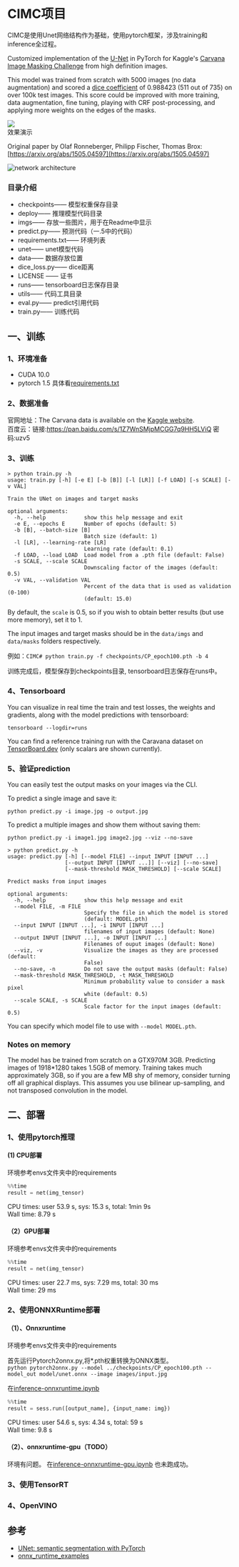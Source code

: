 # CIMC项目
CIMC是使用Unet网络结构作为基础，使用pytorch框架，涉及training和inference全过程。   

Customized implementation of the [U-Net](https://arxiv.org/abs/1505.04597) in PyTorch for Kaggle's [Carvana Image Masking Challenge](https://www.kaggle.com/c/carvana-image-masking-challenge) from high definition images.    

This model was trained from scratch with 5000 images (no data augmentation) and scored a [dice coefficient](https://en.wikipedia.org/wiki/S%C3%B8rensen%E2%80%93Dice_coefficient) of 0.988423 (511 out of 735) on over 100k test images. This score could be improved with more training, data augmentation, fine tuning, playing with CRF post-processing, and applying more weights on the edges of the masks.   

![](imgs/Figure_1.png)   
效果演示

Original paper by Olaf Ronneberger, Philipp Fischer, Thomas Brox: [https://arxiv.org/abs/1505.04597](https://arxiv.org/abs/1505.04597)

![network architecture](imgs/unet.png)


### 目录介绍
* checkpoints——        模型权重保存目录
* deploy——            推理模型代码目录
* imgs——             存放一些图片，用于在Readme中显示
* predict.py——         预测代码（一.5中的代码）
* requirements.txt——     环境列表
* unet——             unet模型代码
* data——             数据存放位置
* dice_loss.py——        dice距离
* LICENSE ——          证书
* runs——             tensorboard日志保存目录
* utils——             代码工具目录
* eval.py——           predict引用代码
* train.py——          训练代码


## 一、训练

### 1、环境准备
* CUDA 10.0
* pytorch 1.5
具体看[requirements.txt](requirements.txt)

### 2、数据准备
官网地址：The Carvana data is available on the [Kaggle website](https://www.kaggle.com/c/carvana-image-masking-challenge/data).   
百度云：链接:https://pan.baidu.com/s/1Z7WnSMjpMCGG7q9HH5LViQ  密码:uzv5  

### 3、训练
```shell script
> python train.py -h
usage: train.py [-h] [-e E] [-b [B]] [-l [LR]] [-f LOAD] [-s SCALE] [-v VAL]

Train the UNet on images and target masks

optional arguments:
  -h, --help            show this help message and exit
  -e E, --epochs E      Number of epochs (default: 5)
  -b [B], --batch-size [B]
                        Batch size (default: 1)
  -l [LR], --learning-rate [LR]
                        Learning rate (default: 0.1)
  -f LOAD, --load LOAD  Load model from a .pth file (default: False)
  -s SCALE, --scale SCALE
                        Downscaling factor of the images (default: 0.5)
  -v VAL, --validation VAL
                        Percent of the data that is used as validation (0-100)
                        (default: 15.0)

```
By default, the `scale` is 0.5, so if you wish to obtain better results (but use more memory), set it to 1.

The input images and target masks should be in the `data/imgs` and `data/masks` folders respectively. 

例如：`CIMC# python train.py -f checkpoints/CP_epoch100.pth -b 4`

训练完成后，模型保存到checkpoints目录, tensorboard日志保存在runs中。

### 4、Tensorboard
You can visualize in real time the train and test losses, the weights and gradients, along with the model predictions with tensorboard:

`tensorboard --logdir=runs`

You can find a reference training run with the Caravana dataset on [TensorBoard.dev](https://tensorboard.dev/experiment/1m1Ql50MSJixCbG1m9EcDQ/#scalars&_smoothingWeight=0.6) (only scalars are shown currently).

### 5、验证prediction
You can easily test the output masks on your images via the CLI.

To predict a single image and save it:

`python predict.py -i image.jpg -o output.jpg`

To predict a multiple images and show them without saving them:

`python predict.py -i image1.jpg image2.jpg --viz --no-save`

```shell script
> python predict.py -h
usage: predict.py [-h] [--model FILE] --input INPUT [INPUT ...]
                  [--output INPUT [INPUT ...]] [--viz] [--no-save]
                  [--mask-threshold MASK_THRESHOLD] [--scale SCALE]

Predict masks from input images

optional arguments:
  -h, --help            show this help message and exit
  --model FILE, -m FILE
                        Specify the file in which the model is stored
                        (default: MODEL.pth)
  --input INPUT [INPUT ...], -i INPUT [INPUT ...]
                        filenames of input images (default: None)
  --output INPUT [INPUT ...], -o INPUT [INPUT ...]
                        Filenames of ouput images (default: None)
  --viz, -v             Visualize the images as they are processed (default:
                        False)
  --no-save, -n         Do not save the output masks (default: False)
  --mask-threshold MASK_THRESHOLD, -t MASK_THRESHOLD
                        Minimum probability value to consider a mask pixel
                        white (default: 0.5)
  --scale SCALE, -s SCALE
                        Scale factor for the input images (default: 0.5)
```
You can specify which model file to use with `--model MODEL.pth`.


### Notes on memory
The model has be trained from scratch on a GTX970M 3GB.
Predicting images of 1918*1280 takes 1.5GB of memory.
Training takes much approximately 3GB, so if you are a few MB shy of memory, consider turning off all graphical displays.
This assumes you use bilinear up-sampling, and not transposed convolution in the model.



## 二、部署

### 1、使用pytorch推理
#### (1) CPU部署
环境参考envs文件夹中的requirements  
```python
%%time
result = net(img_tensor)
```
CPU times: user 53.9 s, sys: 15.3 s, total: 1min 9s   
Wall time: 8.79 s
#### （2）GPU部署
环境参考envs文件夹中的requirements  
```python
%%time
result = net(img_tensor)
```
CPU times: user 22.7 ms, sys: 7.29 ms, total: 30 ms    
Wall time: 29 ms

### 2、使用ONNXRuntime部署
#### （1）、Onnxruntime
环境参考envs文件夹中的requirements   
  

首先运行Pytorch2onnx.py,将*.pth权重转换为ONNX类型。  
`python pytorch2onnx.py --model ../checkpoints/CP_epoch100.pth --model_out model/unet.onnx --image images/input.jpg`

在[inference-onnxruntime.ipynb](deploy/inference-onnxruntime.ipynb)  
```python
%%time
result = sess.run([output_name], {input_name: img})
```
CPU times: user 54.6 s, sys: 4.34 s, total: 59 s   
Wall time: 9.8 s

#### （2）、onnxruntime-gpu（TODO）
环境有问题。
在[inference-onnxruntime-gpu.ipynb](deploy/inference-onnxruntime-gpu.ipynb) 也未跑成功。

### 3、使用TensorRT

### 4、OpenVINO




## 参考
* [UNet: semantic segmentation with PyTorch](https://github.com/milesial/Pytorch-UNet)
* [onnx_runtime_examples](https://github.com/CraigANV/onnx_runtime_examples)


